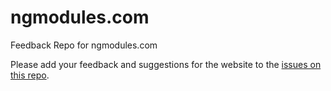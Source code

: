 # ngmodules.com

Feedback Repo for ngmodules.com

Please add your feedback and suggestions for the website to the [issues on this repo](https://github.com/sdeering/ngmodules.com/issues).
